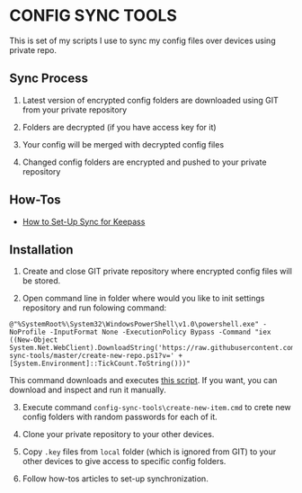 # CONFIG SYNC TOOLS

This is set of my scripts I use to sync my config files over devices using private repo.

## Sync Process

1. Latest version of encrypted config folders are downloaded using GIT from your private repository

2. Folders are decrypted (if you have access key for it)

3. Your config will be merged with decrypted config files

4. Changed config folders are encrypted and pushed to your private repository

## How-Tos

* [How to Set-Up Sync for Keepass](docs/keepass.md)

## Installation

1. Create and close GIT private repository where encrypted config files will be stored.

2. Open command line in folder where would you like to init settings repository and run folowing command:

```
@"%SystemRoot%\System32\WindowsPowerShell\v1.0\powershell.exe" -NoProfile -InputFormat None -ExecutionPolicy Bypass -Command "iex ((New-Object System.Net.WebClient).DownloadString('https://raw.githubusercontent.com/jechtom/config-sync-tools/master/create-new-repo.ps1?v=' + [System.Environment]::TickCount.ToString()))"
```

This command downloads and executes [this script](create-new-repo.ps1). If you want, you can download and inspect and run it manually.

3. Execute command `config-sync-tools\create-new-item.cmd` to crete new config folders with random passwords for each of it.

4. Clone your private repository to your other devices.

5. Copy `.key` files from `local` folder (which is ignored from GIT) to your other devices to give access to specific config folders.

6. Follow how-tos articles to set-up synchronization.
